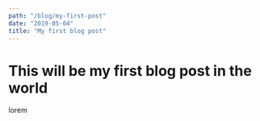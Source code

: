 ```yaml
---
path: "/blog/my-first-post"
date: "2019-05-04"
title: "My first blog post"
---
```


# This will be my first blog post in the world

lorem
